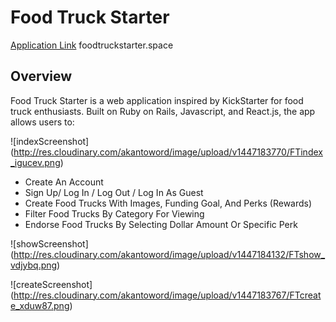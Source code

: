 # Food Truck Starter

[Application Link][link] foodtruckstarter.space

[link]: foodtruckstarter.space

## Overview

Food Truck Starter is a web application inspired by KickStarter for food truck enthusiasts. Built on Ruby on Rails, Javascript, and React.js, the app allows users to:

![indexScreenshot]
(http://res.cloudinary.com/akantoword/image/upload/v1447183770/FTindex_igucev.png)


* Create An Account
* Sign Up/ Log In / Log Out / Log In As Guest
* Create Food Trucks With Images, Funding Goal, And Perks (Rewards)
* Filter Food Trucks By Category For Viewing
* Endorse Food Trucks By Selecting Dollar Amount Or Specific Perk


![showScreenshot]
(http://res.cloudinary.com/akantoword/image/upload/v1447184132/FTshow_vdjybq.png)

![createScreenshot]
(http://res.cloudinary.com/akantoword/image/upload/v1447183767/FTcreate_xduw87.png)
